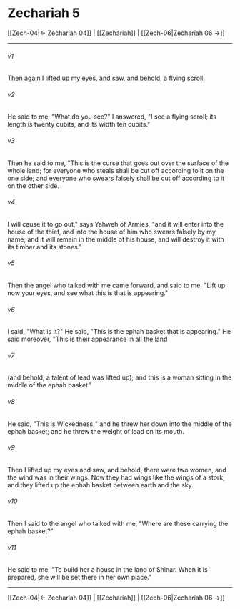 # Zechariah 5

[[Zech-04|← Zechariah 04]] | [[Zechariah]] | [[Zech-06|Zechariah 06 →]]
***



###### v1 
Then again I lifted up my eyes, and saw, and behold, a flying scroll. 

###### v2 
He said to me, "What do you see?" I answered, "I see a flying scroll; its length is twenty cubits, and its width ten cubits." 

###### v3 
Then he said to me, "This is the curse that goes out over the surface of the whole land; for everyone who steals shall be cut off according to it on the one side; and everyone who swears falsely shall be cut off according to it on the other side. 

###### v4 
I will cause it to go out," says Yahweh of Armies, "and it will enter into the house of the thief, and into the house of him who swears falsely by my name; and it will remain in the middle of his house, and will destroy it with its timber and its stones." 

###### v5 
Then the angel who talked with me came forward, and said to me, "Lift up now your eyes, and see what this is that is appearing." 

###### v6 
I said, "What is it?" He said, "This is the ephah basket that is appearing." He said moreover, "This is their appearance in all the land 

###### v7 
(and behold, a talent of lead was lifted up); and this is a woman sitting in the middle of the ephah basket." 

###### v8 
He said, "This is Wickedness;" and he threw her down into the middle of the ephah basket; and he threw the weight of lead on its mouth. 

###### v9 
Then I lifted up my eyes and saw, and behold, there were two women, and the wind was in their wings. Now they had wings like the wings of a stork, and they lifted up the ephah basket between earth and the sky. 

###### v10 
Then I said to the angel who talked with me, "Where are these carrying the ephah basket?" 

###### v11 
He said to me, "To build her a house in the land of Shinar. When it is prepared, she will be set there in her own place."

***
[[Zech-04|← Zechariah 04]] | [[Zechariah]] | [[Zech-06|Zechariah 06 →]]

